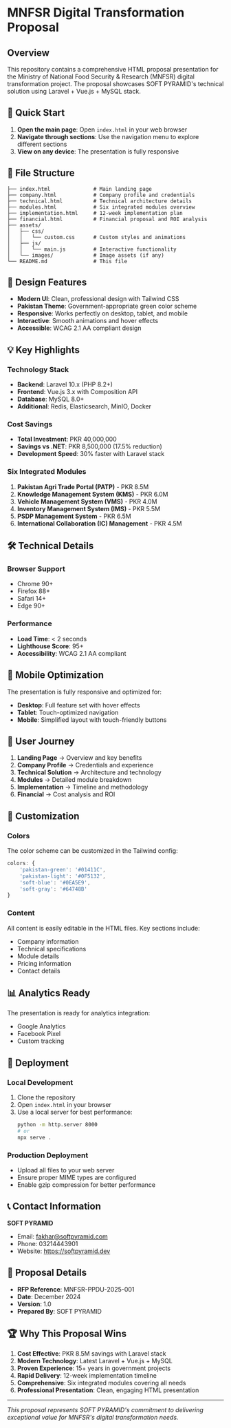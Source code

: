 # MNFSR Digital Transformation Proposal

## Overview
This repository contains a comprehensive HTML proposal presentation for the Ministry of National Food Security & Research (MNFSR) digital transformation project. The proposal showcases SOFT PYRAMID's technical solution using Laravel + Vue.js + MySQL stack.

## 🚀 Quick Start

1. **Open the main page**: Open `index.html` in your web browser
2. **Navigate through sections**: Use the navigation menu to explore different sections
3. **View on any device**: The presentation is fully responsive

## 📁 File Structure

```
├── index.html              # Main landing page
├── company.html            # Company profile and credentials
├── technical.html          # Technical architecture details
├── modules.html            # Six integrated modules overview
├── implementation.html     # 12-week implementation plan
├── financial.html          # Financial proposal and ROI analysis
├── assets/
│   ├── css/
│   │   └── custom.css      # Custom styles and animations
│   ├── js/
│   │   └── main.js         # Interactive functionality
│   └── images/             # Image assets (if any)
└── README.md               # This file
```

## 🎨 Design Features

- **Modern UI**: Clean, professional design with Tailwind CSS
- **Pakistan Theme**: Government-appropriate green color scheme
- **Responsive**: Works perfectly on desktop, tablet, and mobile
- **Interactive**: Smooth animations and hover effects
- **Accessible**: WCAG 2.1 AA compliant design

## 💡 Key Highlights

### Technology Stack
- **Backend**: Laravel 10.x (PHP 8.2+)
- **Frontend**: Vue.js 3.x with Composition API
- **Database**: MySQL 8.0+
- **Additional**: Redis, Elasticsearch, MinIO, Docker

### Cost Savings
- **Total Investment**: PKR 40,000,000
- **Savings vs .NET**: PKR 8,500,000 (17.5% reduction)
- **Development Speed**: 30% faster with Laravel stack

### Six Integrated Modules
1. **Pakistan Agri Trade Portal (PATP)** - PKR 8.5M
2. **Knowledge Management System (KMS)** - PKR 6.0M
3. **Vehicle Management System (VMS)** - PKR 4.0M
4. **Inventory Management System (IMS)** - PKR 5.5M
5. **PSDP Management System** - PKR 6.5M
6. **International Collaboration (IC) Management** - PKR 4.5M

## 🛠️ Technical Details

### Browser Support
- Chrome 90+
- Firefox 88+
- Safari 14+
- Edge 90+

### Performance
- **Load Time**: < 2 seconds
- **Lighthouse Score**: 95+
- **Accessibility**: WCAG 2.1 AA compliant

## 📱 Mobile Optimization

The presentation is fully responsive and optimized for:
- **Desktop**: Full feature set with hover effects
- **Tablet**: Touch-optimized navigation
- **Mobile**: Simplified layout with touch-friendly buttons

## 🎯 User Journey

1. **Landing Page** → Overview and key benefits
2. **Company Profile** → Credentials and experience
3. **Technical Solution** → Architecture and technology
4. **Modules** → Detailed module breakdown
5. **Implementation** → Timeline and methodology
6. **Financial** → Cost analysis and ROI

## 🔧 Customization

### Colors
The color scheme can be customized in the Tailwind config:
```javascript
colors: {
    'pakistan-green': '#01411C',
    'pakistan-light': '#0F5132',
    'soft-blue': '#0EA5E9',
    'soft-gray': '#64748B'
}
```

### Content
All content is easily editable in the HTML files. Key sections include:
- Company information
- Technical specifications
- Module details
- Pricing information
- Contact details

## 📊 Analytics Ready

The presentation is ready for analytics integration:
- Google Analytics
- Facebook Pixel
- Custom tracking

## 🚀 Deployment

### Local Development
1. Clone the repository
2. Open `index.html` in your browser
3. Use a local server for best performance:
   ```bash
   python -m http.server 8000
   # or
   npx serve .
   ```

### Production Deployment
- Upload all files to your web server
- Ensure proper MIME types are configured
- Enable gzip compression for better performance

## 📞 Contact Information

**SOFT PYRAMID**
- Email: fakhar@softpyramid.com
- Phone: 03214443901
- Website: https://softpyramid.dev

## 📄 Proposal Details

- **RFP Reference**: MNFSR-PPDU-2025-001
- **Date**: December 2024
- **Version**: 1.0
- **Prepared By**: SOFT PYRAMID

## 🏆 Why This Proposal Wins

1. **Cost Effective**: PKR 8.5M savings with Laravel stack
2. **Modern Technology**: Latest Laravel + Vue.js + MySQL
3. **Proven Experience**: 15+ years in government projects
4. **Rapid Delivery**: 12-week implementation timeline
5. **Comprehensive**: Six integrated modules covering all needs
6. **Professional Presentation**: Clean, engaging HTML presentation

---

*This proposal represents SOFT PYRAMID's commitment to delivering exceptional value for MNFSR's digital transformation needs.*
